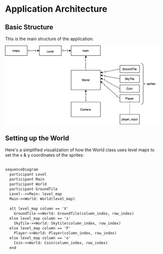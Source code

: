 # Application Architecture
## Basic Structure
This is the main structure of the application:

<p align="center"><img src="https://github.com/ismomehdi/ot-harjoitustyo/blob/main/images/Untitled%20Diagram.drawio.png"></p>

## Setting up the World
Here's a simplified visualization of how the World class uses level maps to set the x & y coordinates of the sprites:

```mermaid

sequenceDiagram
  participant Level
  participant Main
  participant World
  participant GroundTile
  Level-->>Main: level_map
  Main->>World: World(level_map)
  
  alt level_map column == 'X'
    GroundTile->>World: GroundTile(column_index, row_index)
  else level_map column == 'x'
    SkyTile->>World: Skytile(column_index, row_index)
  else level_map column == 'P'
    Player->>World: Player(column_index, row_index)
  else level_map column == 'o'
    Coin->>World: Coin(column_index, row_index)
  end
  
```
